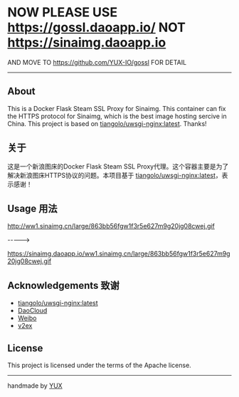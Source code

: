 # NOW PLEASE USE https://gossl.daoapp.io/ NOT https://sinaimg.daoapp.io
AND MOVE TO https://github.com/YUX-IO/gossl FOR DETAIL
****

## About
This is a Docker Flask Steam SSL Proxy for Sinaimg. This container can fix the HTTPS protocol for Sinaimg, which is the best image hosting sercive in China. This project is based on [tiangolo/uwsgi-nginx:latest](https://github.com/tiangolo/uwsgi-nginx-docker). Thanks!
## 关于
这是一个新浪图床的Docker Flask Steam SSL Proxy代理。这个容器主要是为了解决新浪图床HTTPS协议的问题。本项目基于 [tiangolo/uwsgi-nginx:latest](https://github.com/tiangolo/uwsgi-nginx-docker)，表示感谢！
## Usage 用法
http://ww1.sinaimg.cn/large/863bb56fgw1f3r5e627m9g20jg08cwej.gif

----->

https://sinaimg.daoapp.io/ww1.sinaimg.cn/large/863bb56fgw1f3r5e627m9g20jg08cwej.gif

## Acknowledgements 致谢
- [tiangolo/uwsgi-nginx:latest](https://github.com/tiangolo/uwsgi-nginx-docker)
- [DaoCloud](https://www.daocloud.io)
- [Weibo](http://weibo.com)
- [v2ex](https://v2ex.com)


## License
This project is licensed under the terms of the Apache license.

****
handmade by [YUX](https://yux.io)
